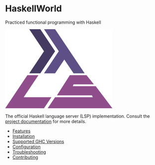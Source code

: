 # HaskellWorld
Practiced functional programming with Haskell

![haskell-language-server][logo]

[logo]: ./docs/logo-256.png

The official Haskell language server (LSP) implementation. Consult the [project documentation](https://haskell-language-server.readthedocs.io/en/latest/) for more details.

- [Features](https://haskell-language-server.readthedocs.io/en/latest/features.html)
- [Installation](https://haskell-language-server.readthedocs.io/en/latest/installation.html)
- [Supported GHC Versions](https://haskell-language-server.readthedocs.io/en/latest/support/ghc-version-support.html)
- [Configuration](https://haskell-language-server.readthedocs.io/en/latest/configuration.html)
- [Troubleshooting](https://haskell-language-server.readthedocs.io/en/latest/troubleshooting.html)
- [Contributing](https://haskell-language-server.readthedocs.io/en/latest/contributing/index.html)
